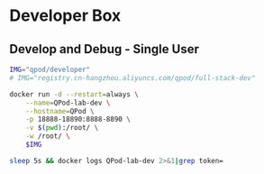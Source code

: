 # Developer Box

## Develop and Debug - Single User

```bash
IMG="qpod/developer"
# IMG="registry.cn-hangzhou.aliyuncs.com/qpod/full-stack-dev"

docker run -d --restart=always \
    --name=QPod-lab-dev \
    --hostname=QPod \
    -p 18888-18890:8888-8890 \
    -v $(pwd):/root/ \
    -w /root/ \
    $IMG

sleep 5s && docker logs QPod-lab-dev 2>&1|grep token=
```

